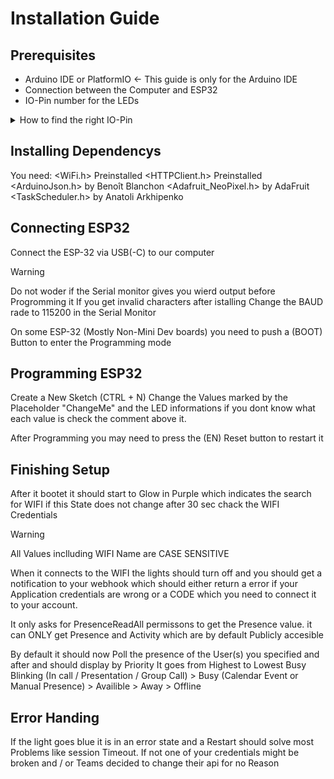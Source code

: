 # Installation Guide
## Prerequisites
- Arduino IDE or PlatformIO <- This guide is only for the Arduino IDE
- Connection between the Computer and ESP32
- IO-Pin number for the LEDs
<details>
  <summary>How to find the right IO-Pin</summary>
  <img width="2160" height="884" alt="image" src="https://github.com/user-attachments/assets/b8966576-8be8-4bc5-8d23-2f62c73926fa" />

If you don't know what pin you want to use just use Pin 21
</details>

## Installing Dependencys
You need:
<WiFi.h> Preinstalled
<HTTPClient.h> Preinstalled
<ArduinoJson.h> by Benoît Blanchon
<Adafruit_NeoPixel.h> by AdaFruit
<TaskScheduler.h> by Anatoli Arkhipenko 

## Connecting ESP32
Connect the ESP-32 via USB(-C) to our computer 
> [!Warning]
> Do not woder if the Serial monitor gives you wierd output before Progromming it
> If you get invalid characters after istalling Change the BAUD rade to 115200 in the Serial Monitor

On some ESP-32 (Mostly Non-Mini Dev boards) you need to push a (BOOT) Button to enter the Programming mode

## Programming ESP32
Create a New Sketch (CTRL + N) 
Change the Values marked by the Placeholder "ChangeMe" and the LED informations
if you dont know what each value is check the comment above it.

After Programming you may need to press the (EN) Reset button to restart it

## Finishing Setup
After it bootet it should start to Glow in Purple which indicates the search for WIFI
if this State does not change after 30 sec chack the WIFI Credentials 
> [!Warning]
> All Values inclluding WIFI Name are CASE SENSITIVE

When it connects to the WIFI the lights should turn off and you should get a notification to your webhook which should either return a error if your Application credentials are wrong or a CODE which you need to connect it to your account. 

It only asks for PresenceReadAll permissons to get the Presence value. it can ONLY get Presence and Activity which are by default Publicly accesible

By default it should now Poll the presence of the User(s) you specified and after and should display by Priority
It goes from Highest to Lowest
Busy Blinking (In call / Presentation / Group Call) > Busy (Calendar Event or Manual Presence) > Availible > Away > Offline

## Error Handing
If the light goes blue it is in an error state and a Restart should solve most Problems like session Timeout.
If not one of your credentials might be broken and / or Teams decided to change their api for no Reason
